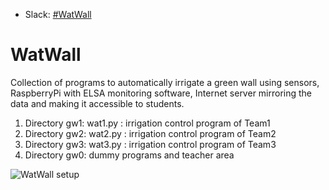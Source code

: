 
* Slack: [#WatWall](https://join.slack.com/t/watwall2020/shared_invite/zt-cqj9h6te-gGUjd8lwDAQ7u3bCYPgKdw)

# WatWall
Collection of programs to automatically irrigate a green wall using sensors, RaspberryPi with ELSA monitoring software, Internet server mirroring the data and making it accessible to students.
1. Directory gw1: wat1.py : irrigation control program of Team1
2. Directory gw2: wat2.py : irrigation control program of Team2
3. Directory gw3: wat3.py : irrigation control program of Team3
4. Directory gw0: dummy programs and teacher area



![WatWall setup](WatWall.png)
